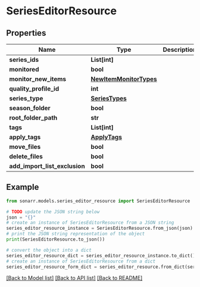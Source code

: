 # SeriesEditorResource


## Properties

Name | Type | Description | Notes
------------ | ------------- | ------------- | -------------
**series_ids** | **List[int]** |  | [optional] 
**monitored** | **bool** |  | [optional] 
**monitor_new_items** | [**NewItemMonitorTypes**](NewItemMonitorTypes.md) |  | [optional] 
**quality_profile_id** | **int** |  | [optional] 
**series_type** | [**SeriesTypes**](SeriesTypes.md) |  | [optional] 
**season_folder** | **bool** |  | [optional] 
**root_folder_path** | **str** |  | [optional] 
**tags** | **List[int]** |  | [optional] 
**apply_tags** | [**ApplyTags**](ApplyTags.md) |  | [optional] 
**move_files** | **bool** |  | [optional] 
**delete_files** | **bool** |  | [optional] 
**add_import_list_exclusion** | **bool** |  | [optional] 

## Example

```python
from sonarr.models.series_editor_resource import SeriesEditorResource

# TODO update the JSON string below
json = "{}"
# create an instance of SeriesEditorResource from a JSON string
series_editor_resource_instance = SeriesEditorResource.from_json(json)
# print the JSON string representation of the object
print(SeriesEditorResource.to_json())

# convert the object into a dict
series_editor_resource_dict = series_editor_resource_instance.to_dict()
# create an instance of SeriesEditorResource from a dict
series_editor_resource_form_dict = series_editor_resource.from_dict(series_editor_resource_dict)
```
[[Back to Model list]](../README.md#documentation-for-models) [[Back to API list]](../README.md#documentation-for-api-endpoints) [[Back to README]](../README.md)


